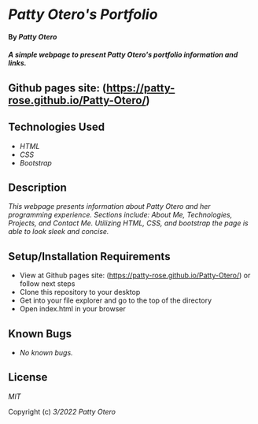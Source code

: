 # _Patty Otero's Portfolio_

#### By _**Patty Otero**_

#### _A simple webpage to present Patty Otero's portfolio information and links._

## Github pages site: (https://patty-rose.github.io/Patty-Otero/)

## Technologies Used

* _HTML_
* _CSS_
* _Bootstrap_

## Description

_This webpage presents information about Patty Otero and her programming experience. Sections include: About Me, Technologies, Projects, and Contact Me. Utilizing HTML, CSS, and bootstrap the page is able to look sleek and concise._

## Setup/Installation Requirements

* View at Github pages site: (https://patty-rose.github.io/Patty-Otero/) or follow next steps
* Clone this repository to your desktop
* Get into your file explorer and go to the top of the directory
* Open index.html in your browser

## Known Bugs

* _No known bugs._

## License

_MIT_

Copyright (c) _3/2022_ _Patty Otero_